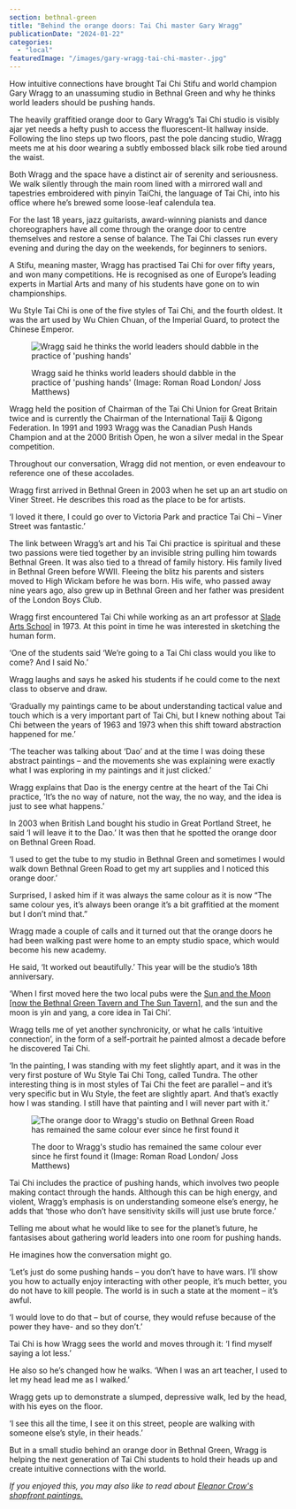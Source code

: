 ```yaml
---
section: bethnal-green
title: "Behind the orange doors: Tai Chi master Gary Wragg"
publicationDate: "2024-01-22"
categories: 
  - "local"
featuredImage: "/images/gary-wragg-tai-chi-master-.jpg"
---
```


How intuitive connections have brought Tai Chi Stifu and world champion Gary Wragg to an unassuming studio in Bethnal Green and why he thinks world leaders should be pushing hands.

The heavily graffitied orange door to Gary Wragg’s Tai Chi studio is visibly ajar yet needs a hefty push to access the fluorescent-lit hallway inside. Following the lino steps up two floors, past the pole dancing studio, Wragg meets me at his door wearing a subtly embossed black silk robe tied around the waist. 

Both Wragg and the space have a distinct air of serenity and seriousness. We walk silently through the main room lined with a mirrored wall and tapestries embroidered with pinyin TaiChi, the language of Tai Chi, into his office where he’s brewed some loose-leaf calendula tea.

For the last 18 years, jazz guitarists, award-winning pianists and dance choreographers have all come through the orange door to centre themselves and restore a sense of balance. The Tai Chi classes run every evening and during the day on the weekends, for beginners to seniors. 

A Stifu, meaning master, Wragg has practised Tai Chi for over fifty years, and won many competitions. He is recognised as one of Europe’s leading experts in Martial Arts and many of his students have gone on to win championships.   

Wu Style Tai Chi is one of the five styles of Tai Chi, and the fourth oldest. It was the art used by Wu Chien Chuan, of the Imperial Guard, to protect the Chinese Emperor.

<figure>

![Wragg said he thinks the world leaders should dabble in the practice of 'pushing hands' ](/images/gary-wragg-bethnal-green-road--1024x683.jpg)

<figcaption>

Wragg said he thinks world leaders should dabble in the practice of 'pushing hands' (Image: Roman Road London/ Joss Matthews)

</figcaption>

</figure>

Wragg held the position of Chairman of the Tai Chi Union for Great Britain twice and is currently the Chairman of the International Taiji & Qigong Federation. In 1991 and 1993 Wragg was the Canadian Push Hands Champion and at the 2000 British Open, he won a silver medal in the Spear competition. 

Throughout our conversation, Wragg did not mention, or even endeavour to reference one of these accolades. 

Wragg first arrived in Bethnal Green in 2003 when he set up an art studio on Viner Street. He describes this road as the place to be for artists. 

‘I loved it there, I could go over to Victoria Park and practice Tai Chi – Viner Street was fantastic.’

The link between Wragg’s art and his Tai Chi practice is spiritual and these two passions were tied together by an invisible string pulling him towards Bethnal Green. It was also tied to a thread of family history. His family lived in Bethnal Green before WWII. Fleeing the blitz his parents and sisters moved to High Wickam before he was born. His wife, who passed away nine years ago, also grew up in Bethnal Green and her father was president of the London Boys Club. 

Wragg first encountered Tai Chi while working as an art professor at [Slade Arts School](https://www.ucl.ac.uk/slade/) in 1973. At this point in time he was interested in sketching the human form.

‘One of the students said ‘We’re going to a Tai Chi class would you like to come? And I said No.’

Wragg laughs and says he asked his students if he could come to the next class to observe and draw. 

‘Gradually my paintings came to be about understanding tactical value and touch which is a very important part of Tai Chi, but I knew nothing about Tai Chi between the years of 1963 and 1973 when this shift toward abstraction happened for me.’

‘The teacher was talking about ‘Dao’ and at the time I was doing these abstract paintings – and the movements she was explaining were exactly what I was exploring in my paintings and it just clicked.’

Wragg explains that Dao is the energy centre at the heart of the Tai Chi practice, ‘It’s the no way of nature, not the way, the no way, and the idea is just to see what happens.’

In 2003 when British Land bought his studio in Great Portland Street, he said ‘I will leave it to the Dao.’ It was then that he spotted the orange door on Bethnal Green Road. 

‘I used to get the tube to my studio in Bethnal Green and sometimes I would walk down Bethnal Green Road to get my art supplies and I noticed this orange door.’

Surprised, I asked him if it was always the same colour as it is now “The same colour yes, it’s always been orange it’s a bit graffitied at the moment but I don’t mind that.”

Wragg made a couple of calls and it turned out that the orange doors he had been walking past were home to an empty studio space, which would become his new academy. 

He said, ‘It worked out beautifully.’ This year will be the studio’s 18th anniversary. 

‘When I first moved here the two local pubs were the [Sun and the Moon \[now the Bethnal Green Tavern and The Sun Tavern](https://bethnalgreenlondon.co.uk/pubs-bethnal-green/)\], and the sun and the moon is yin and yang, a core idea in Tai Chi’.

Wragg tells me of yet another synchronicity, or what he calls ‘intuitive connection’, in the form of a self-portrait he painted almost a decade before he discovered Tai Chi.

‘In the painting, I was standing with my feet slightly apart, and it was in the very first posture of Wu Style Tai Chi Tong, called Tundra. The other interesting thing is in most styles of Tai Chi the feet are parallel – and it’s very specific but in Wu Style, the feet are slightly apart. And that’s exactly how I was standing. I still have that painting and I will never part with it.’

<figure>

![The orange door to Wragg's studio on Bethnal Green Road has remained the same colour ever since he first found it](/images/0range-door-gary-wragg-tai-chi-1024x683.jpg)

<figcaption>

The door to Wragg's studio has remained the same colour ever since he first found it (Image: Roman Road London/ Joss Matthews)

</figcaption>

</figure>

Tai Chi includes the practice of pushing hands, which involves two people making contact through the hands. Although this can be high energy, and violent, Wragg’s emphasis is on understanding someone else’s energy, he adds that ‘those who don’t have sensitivity skills will just use brute force.’

Telling me about what he would like to see for the planet’s future, he fantasises about gathering world leaders into one room for pushing hands. 

He imagines how the conversation might go. 

‘Let’s just do some pushing hands – you don’t have to have wars. I’ll show you how to actually enjoy interacting with other people, it’s much better, you do not have to kill people. The world is in such a state at the moment – it’s awful.

‘I would love to do that – but of course, they would refuse because of the power they have- and so they don’t.’

Tai Chi is how Wragg sees the world and moves through it: ‘I find myself saying a lot less.’

He also so he’s changed how he walks. ‘When I was an art teacher, I used to let my head lead me as I walked.’

Wragg gets up to demonstrate a slumped, depressive walk, led by the head, with his eyes on the floor. 

‘I see this all the time, I see it on this street, people are walking with someone else’s style, in their heads.’ 

But in a small studio behind an orange door in Bethnal Green, Wragg is helping the next generation of Tai Chi students to hold their heads up and create intuitive connections with the world.

_If you enjoyed this, you may also like to read about [Eleanor Crow's shopfront paintings.](https://bethnalgreenlondon.co.uk/eleanor-crow-artist-shopfronts/)_
